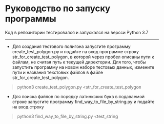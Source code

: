 **Руководство по запуску программы**
=====================

 Код в репозитории тестировался и запускался на версси Python 3.7
 ***
 * Для создания тестового полигона запустите программу create_test_polygon.py и подайте на вход программе строку str_for_create_test_polygon, в которой через пробел описаны пути к файлам, не считая путь к текущей директории. Для того, чтобы запустить программу на новом наборе тестовых данных, измените пути и названия текстовых файлов в файле str_for_create_test_polygon.
 >python3 create_test_polygon.py <str_for_create_test_polygon
 * Для поиска файлов по порядку латинкских букв в подаваемой строке запустите программу find_way_to_file_by_string.py и подайте на вход строку
 >python3 find_way_to_file_by_string.py <test_string

